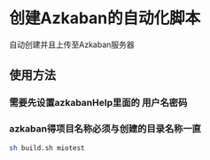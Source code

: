 
创建Azkaban的自动化脚本
=====================
 
自动创建并且上传至Azkaban服务器 
 
 
  使用方法
----------
 
### 需要先设置azkabanHelp里面的 用户名密码

### azkaban得项目名称必须与创建的目录名称一直

```bash
sh build.sh miotest
```
 

